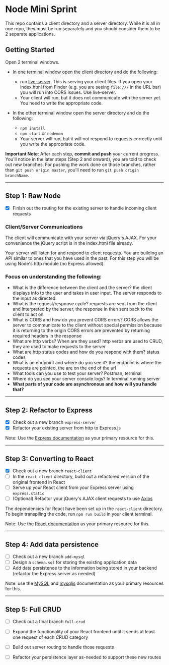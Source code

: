 # Node Mini Sprint

This repo contains a client directory and a server directory. While it is all in one repo, they must be run separately and you should consider them to be 2 separate applications.

## Getting Started

Open 2 terminal windows.

* In one terminal window open the client directory and do the following:
  - run [live-server](https://www.npmjs.com/package/live-server). This is serving your client files. If you open your index.html from Finder (e.g. you are seeing `file:///` in the URL bar) you will run into CORS issues. Use live-server.
  - Your client will run, but it does not communicate with the server yet. You need to write the appropriate code.

* In the other terminal window open the server directory and do the following:
  - `npm install`
  - `npm start` or `nodemon`
  - Your server will run, but it will not respond to requests correctly until you write the appropriate code.

**Important Note**: After each step, **commit and push** your current progress. You'll notice in the later steps (Step 2 and onward), you are told to check out new branches. For pushing the work done on those branches, rather than `git push origin master`, you'll need to run `git push origin branchName`.

---
## Step 1: Raw Node

- [X] Finish out the routing for the existing server to handle incoming client requests

### Client/Server Communications
  The client will communicate with your server via jQuery's AJAX. For your convenience the jQuery script is in the index.html file already.

  Your server will listen for and respond to client requests. You are building an API similar to ones that you have used in the past. For this step you will be using Node's http module (no Express allowed).

### Focus on understanding the following:
- What is the difference between the client and the server?
  the client displays info to the user and takes in user input. The server responds to the input as directed.
- What is the request/response cycle?
  requests are sent from the client and interpreted by the server, the response in then sent back to the client to act on
- What is CORS and how do you prevent CORS errors?
  CORS allows the server to communicate to the client without special permission because it is returning to the origin
  CORS errors are prevented by returning required headers in the response
- What are http verbs? When are they used?
  http verbs are used to CRUD, they are used to make requests to the server
- What are http status codes and how do you respond with them?
  status codes
- What is an endpoint and where do you see it?
  the endpoint is where the requests are pointed, the are on the end of the url
- What tools can you use to test your server?
  Postman, terminal
- Where do you see your server console.logs?
  In terminal running server
- **What parts of your code are asynchronous and how will you handle that?**

---

## Step 2: Refactor to Express
- [X] Check out a new branch `express-server`
- [X] Refactor your existing server from http to Express.js

Note: Use the [Express documentation](https://expressjs.com/) as your primary resource for this.

---
## Step 3: Converting to React

- [X] Check out a new branch `react-client`
- [ ] In the `react-client` directory, build out a refactored version of the original frontend in React
- [ ] Serve up your React client from your Express server using `express.static`
- [ ] (Optional) Refactor your jQuery's AJAX client requests to use [Axios](https://www.npmjs.com/package/axios)

The dependencies for React have been set up in the `react-client` directory.  To begin transpiling the code, run `npm run build` in your client terminal.

Note: Use the [React documentation](https://reactjs.org/docs/getting-started.html) as your primary resource for this.

---
## Step 4: Add data persistence

- [ ] Check out a new branch `add-mysql`
- [ ] Design a `schema.sql` for storing the existing application data
- [ ] Add data persistence to the information being stored in your backend (refactor the Express server as needed)

Note: use the [MySQL](https://dev.mysql.com/doc/refman/8.0/en/) and [mysqljs](https://www.npmjs.com/package/mysql) documentation as your primary resources for this.

---
## Step 5: Full CRUD

- [ ] Check out a final branch `full-crud`
- [ ] Expand the functionality of your React frontend until it sends at least one request of each CRUD category
- [ ] Build out server routing to handle those requests
- [ ] Refactor your persistence layer as-needed to support these new routes

